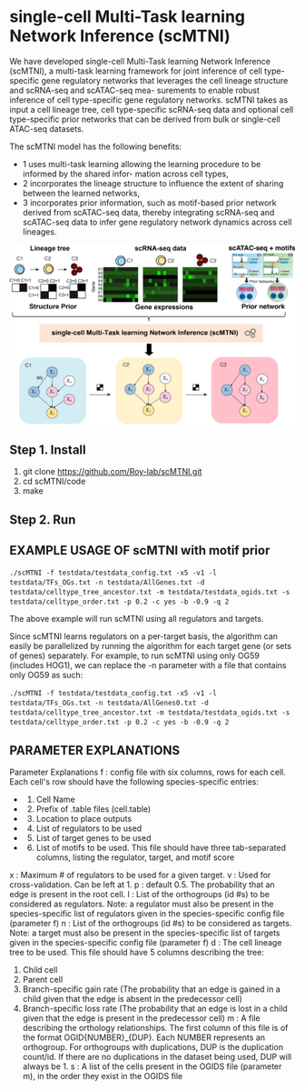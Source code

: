# single-cell Multi-Task learning Network Inference (scMTNI)


We have developed single-cell Multi-Task learning Network Inference (scMTNI), a multi-task learning framework for joint inference of cell type-specific gene regulatory networks that leverages the cell lineage structure and scRNA-seq and scATAC-seq mea- surements to enable robust inference of cell type-specific gene regulatory networks. scMTNI takes as input a cell lineage tree, cell type-specific scRNA-seq data and optional cell type-specific prior networks that can be derived from bulk or single-cell ATAC-seq datasets. 

The scMTNI model has the following benefits: 
- 1 uses multi-task learning allowing the learning procedure to be informed by the shared infor- mation across cell types, 
- 2 incorporates the lineage structure to influence the extent of sharing between the learned networks, 
- 3 incorporates prior information, such as motif-based prior network derived from scATAC-seq data, thereby integrating scRNA-seq and scATAC-seq data to infer gene regulatory network dynamics across cell lineages.

![alt text](scMTNI.png)

## Step 1. Install
1) git clone https://github.com/Roy-lab/scMTNI.git 
2) cd scMTNI/code 
3) make


## Step 2. Run

## EXAMPLE USAGE OF scMTNI with motif prior
```./scMTNI -f testdata/testdata_config.txt -x5 -v1 -l testdata/TFs_OGs.txt -n testdata/AllGenes.txt -d testdata/celltype_tree_ancestor.txt -m testdata/testdata_ogids.txt -s testdata/celltype_order.txt -p 0.2 -c yes -b -0.9 -q 2```

The above example will run scMTNI using all regulators and targets. 

Since scMTNI learns regulators on a per-target basis, the algorithm can easily be parallelized by running the algorithm for each target gene (or sets of genes) separately. For example, to run scMTNI using only OG59 (includes HOG1), we can replace the -n parameter with a file that contains only OG59 as such:

```./scMTNI -f testdata/testdata_config.txt -x5 -v1 -l testdata/TFs_OGs.txt -n testdata/AllGenes0.txt -d testdata/celltype_tree_ancestor.txt -m testdata/testdata_ogids.txt -s testdata/celltype_order.txt -p 0.2 -c yes -b -0.9 -q 2```


## PARAMETER EXPLANATIONS
Parameter Explanations
f : config file with six columns, rows for each cell. Each cell's row should have the following species-specific entries:
- 1. Cell Name
- 2. Prefix of .table files (cell.table)
- 3. Location to place outputs
- 4. List of regulators to be used
- 5. List of target genes to be used
- 6. List of motifs to be used. This file should have three tab-separated columns, listing the regulator, target, and motif score

x : Maximum # of regulators to be used for a given target.
v : Used for cross-validation. Can be left at 1.
p : default 0.5. The probability that an edge is present in the root cell.
l : List of the orthogroups (id #s) to be considered as regulators. Note: a regulator must also be present in the species-specific list of regulators given in the species-specific config file (parameter f)
n : List of the orthogroups (id #s) to be considered as targets. Note: a target must also be present in the species-specific list of targets given in the species-specific config file (parameter f)
d : The cell lineage tree to be used. This file should have 5 columns describing the tree:
1. Child cell
2. Parent cell
3. Branch-specific gain rate (The probability that an edge is gained in a child given that the edge is absent in the predecessor cell)
4. Branch-specific loss rate (The probability that an edge is lost in a child given that the edge is present in the predecessor cell)
m : A file describing the orthology relationships. The first column of this file is of the format OGID{NUMBER}_{DUP}. Each NUMBER represents an orthogroup. For orthogroups with duplications, DUP is the duplication count/id. If there are no duplications in the dataset being used, DUP will always be 1.
s : A list of the cells present in the OGIDS file (parameter m), in the order they exist in the OGIDS file
